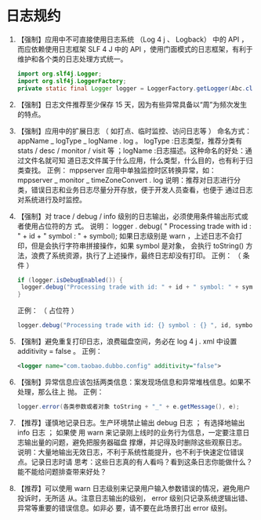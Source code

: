 # 日志规约

1. 【强制】应用中不可直接使用日志系统 （Log 4 j 、 Logback） 中的 API ，而应依赖使用日志框架
   SLF 4 J 中的 API ，使用门面模式的日志框架，有利于维护和各个类的日志处理方式统一。

   ``` java
   import org.slf4j.Logger;
   import org.slf4j.LoggerFactory;
   private static final Logger logger = LoggerFactory.getLogger(Abc.class);
   ```

2. 【强制】日志文件推荐至少保存 15 天，因为有些异常具备以“周”为频次发生的特点。

<!-- more -->

3. 【强制】应用中的扩展日志 （ 如打点、临时监控、访问日志等 ） 命名方式：
   appName _ logType _ logName . log 。 logType :日志类型，推荐分类有
   stats / desc / monitor / visit 等 ；logName :日志描述。这种命名的好处：通过文件名就可知
   道日志文件属于什么应用，什么类型，什么目的，也有利于归类查找。
   正例： mppserver 应用中单独监控时区转换异常，如：
   mppserver _ monitor _ timeZoneConvert . log
   说明：推荐对日志进行分类，错误日志和业务日志尽量分开存放，便于开发人员查看，也便于
   通过日志对系统进行及时监控。

4. 【强制】对 trace / debug / info 级别的日志输出，必须使用条件输出形式或者使用占位符的方
   式。
   说明： logger . debug( " Processing trade with id : " +  id + "  symbol : " +  symbol);
   如果日志级别是 warn ，上述日志不会打印，但是会执行字符串拼接操作，如果 symbol 是对象，
   会执行 toString() 方法，浪费了系统资源，执行了上述操作，最终日志却没有打印。
   正例： （ 条件 ）

   ``` java
   if (logger.isDebugEnabled()) {
   	logger.debug("Processing trade with id: " + id + " symbol: " + symbol);
   }
   ```

   正例： （ 占位符 ）

   ``` java
   logger.debug("Processing trade with id: {} symbol : {} ", id, symbol);
   ```

5. 【强制】避免重复打印日志，浪费磁盘空间，务必在 log 4 j . xml 中设置 additivity = false 。
   正例： 

   ``` xml
   <logger name="com.taobao.dubbo.config" additivity="false"> 
   ```

6. 【强制】异常信息应该包括两类信息：案发现场信息和异常堆栈信息。如果不处理，那么往上
   抛。
   正例：

   ``` java
   logger.error(各类参数或者对象 toString + "_" + e.getMessage(), e);
   ```

7. 【推荐】谨慎地记录日志。生产环境禁止输出 debug 日志 ； 有选择地输出 info 日志 ； 如果使
   用 warn 来记录刚上线时的业务行为信息，一定要注意日志输出量的问题，避免把服务器磁盘
   撑爆，并记得及时删除这些观察日志。
   说明：大量地输出无效日志，不利于系统性能提升，也不利于快速定位错误点。记录日志时请
   思考：这些日志真的有人看吗？看到这条日志你能做什么？能不能给问题排查带来好处？

8. 【推荐】可以使用 warn 日志级别来记录用户输入参数错误的情况，避免用户投诉时，无所适
   从。注意日志输出的级别， error 级别只记录系统逻辑出错、异常等重要的错误信息。如非必
   要，请不要在此场景打出 error 级别。
